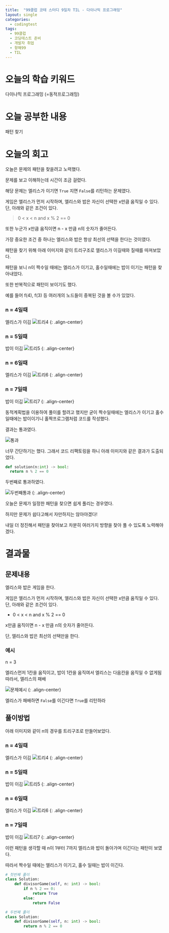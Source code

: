 ```yaml
---
title:  "99클럽 코테 스터디 9일차 TIL - 다이나믹 프로그래밍"
layout: single
categories:
  - codingtest
tags:
  - 99클럽
  - 코딩테스트 준비
  - 개발자 취업
  - 항해99
  - TIL
---
```


# 오늘의 학습 키워드 
다이나믹 프로그래밍 (=동적프로그래밍)

# 오늘 공부한 내용
패턴 찾기

# 오늘의 회고
오늘은 문제의 패턴을 찾을려고 노력했다.

문제를 보고 이해하는데 시간이 조금 걸렸다.

해당 문제는 엘리스가 이기면 `True` 지면 `False`를 리턴하는 문제였다.

게임은 엘리스가 먼저 시작하며, 엘리스와 밥은 자신이 선택한 x만큼 움직일 수 있다. 단, 아래와 같은 조건이 있다.

> 0 < x < n and x % 2 == 0

또한 누군가 x만큼 움직이면 n - x 만큼 n의 숫자가 줄어든다.

가장 중요한 조건 중 하나는 엘리스와 밥은 항상 최선의 선택을 한다는 것이였다.

패턴을 찾기 위해 아래 이미지와 같이 트리구조로 엘리스가 이길때와 질때를 따져보았다.

패턴을 보니 n이 짝수일 때에는 엘리스가 이기고, 홀수일때에는 밥이 이기는 패턴을 찾아내었다.

또한 반복적으로 패턴이 보이기도 했다.

예를 들어 f(4), f(3) 등 여러개의 노드들이 중복된 것을 볼 수가 있었다.

### n = 4일때
엘리스가 이김
![트리4](https://github.com/kimhyunso/sail-99_withPython/assets/87798982/12de76aa-4d08-45ba-94c7-f29f3bb59bdf)
{: .align-center}
### n = 5일때
밥이 이김
![트리5](https://github.com/kimhyunso/sail-99_withPython/assets/87798982/a0b20fcd-62df-40fa-8c7a-eea710e29c37)
{: .align-center}
### n = 6일때
엘리스가 이김
![트리6](https://github.com/kimhyunso/sail-99_withPython/assets/87798982/833b0fd4-242b-4f81-90e5-9a1d3534ec9b)
{: .align-center}
### n = 7일때
밥이 이김
![트리7](https://github.com/kimhyunso/sail-99_withPython/assets/87798982/eabdfc0b-f69c-4ba0-b0f5-cd4b0eb1da58)
{: .align-center}


동적계획법을 이용하여 풀이를 할려고 했지만 굳이 짝수일때에는 엘리스가 이기고 홀수 일때에는 밥이이기니 홀짝프로그램처럼 코드를 작성했다.

결과는 통과였다.

![통과](https://github.com/kimhyunso/sail-99_withPython/assets/87798982/4bbd5556-8cc4-41e4-a66c-dfbd4793fa83)

너무 간단하기는 했다. 그래서 코드 리팩토링을 하니 아래 이미지와 같은 결과가 도출되었다.
```python
def solution(n:int) -> bool:
  return n % 2 == 0
```

두번째로 통과하였다.

![두번째통과](https://github.com/kimhyunso/sail-99_withPython/assets/87798982/30a03b1e-df22-4999-a7d1-564700999c5f)
{: .align-center}

오늘은 문제가 일정한 패턴을 찾으면 쉽게 풀리는 경우였다.

하지만 문제가 쉽다고해서 자만하지는 않아야겠다!

내일 더 정진해서 패턴을 찾아보고 차분히 여러가지 방향을 찾아 풀 수 있도록 노력해야겠다.

# 결과물
## 문제내용
엘리스와 밥은 게임을 한다.

게임은 엘리스가 먼저 시작하며, 엘리스와 밥은 자신이 선택한 x만큼 움직일 수 있다. 단, 아래와 같은 조건이 있다.

- 0 < x < n and x % 2 == 0

x만큼 움직이면 n - x 만큼 n의 숫자가 줄어든다.

단, 엘리스와 밥은 최선의 선택만을 한다.

### 예시

n = 3

엘리스먼저 1칸을 움직이고, 밥이 1칸을 움직여서 엘리스는 다음칸을 움직일 수 없게됨 따라서, 엘리스의 패배


![문제예시](https://github.com/kimhyunso/sail-99_withPython/assets/87798982/6cf3bcb4-5baa-46ea-a7da-e0b924901ddf)
{: .align-center}

엘리스가 패배하면 `False`를 이긴다면 `True`를 리턴하라

## 풀이방법
아래 이미지와 같이 n의 경우를 트리구조로 만들어보았다.

### n = 4일때
엘리스가 이김
![트리4](https://github.com/kimhyunso/sail-99_withPython/assets/87798982/12de76aa-4d08-45ba-94c7-f29f3bb59bdf)
{: .align-center}
### n = 5일때
밥이 이김
![트리5](https://github.com/kimhyunso/sail-99_withPython/assets/87798982/a0b20fcd-62df-40fa-8c7a-eea710e29c37)
{: .align-center}
### n = 6일때
엘리스가 이김
![트리6](https://github.com/kimhyunso/sail-99_withPython/assets/87798982/833b0fd4-242b-4f81-90e5-9a1d3534ec9b)
{: .align-center}
### n = 7일때
밥이 이김
![트리7](https://github.com/kimhyunso/sail-99_withPython/assets/87798982/eabdfc0b-f69c-4ba0-b0f5-cd4b0eb1da58)
{: .align-center}

이런 패턴을 생각할 때 n이 1부터 7까지 엘리스와 밥이 돌아가며 이긴다는 패턴이 보였다.

따라서 짝수일 때에는 엘리스가 이기고, 홀수 일때는 밥이 이긴다.

```python
# 첫번째 풀이
class Solution:
    def divisorGame(self, n: int) -> bool:
        if n % 2 == 0:
            return True
        else:
            return False

# 두번째 풀이
class Solution:
    def divisorGame(self, n: int) -> bool:
        return n % 2 == 0
```


















